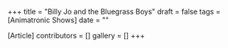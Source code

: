 +++
title = "Billy Jo and the Bluegrass Boys"
draft = false
tags = [Animatronic Shows]
date = ""

[Article]
contributors = []
gallery = []
+++